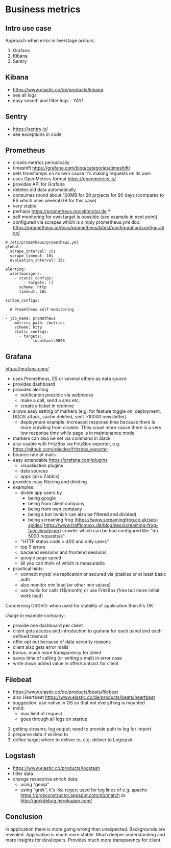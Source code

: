 # Business metrics

## Intro use case

Approach when error in live/stage orrcurs:

1) Grafana 
2) Kibana
3) Sentry

## Kibana 

- https://www.elastic.co/de/products/kibana
- see all logs
- easy search and filter logs - YAY!

## Sentry

- https://sentry.io/
- see exceptions in code

## Prometheus

- crawls metrics periodically
- timeshift https://grafana.com/blog/categories/timeshift/
- sets timestamps on its own cause it's making requests on its own
- uses OpenMetrics format https://openmetrics.io/
- provides API for Grafana
- deletes old data automatically
- consumes round about 100MB for 20 projects for 90 days (compares to ES which uses several GB for this case)
- very stable
- perhaps https://prometheus.projektmotor.de ?
- self monitoring for own target is possible (see example in next point)
- configured via scrapes which is simply prometheus.yml
doc: https://prometheus.io/docs/prometheus/latest/configuration/configuration/
```YML
# /etc/prometheus/prometheus.yml
global:
  scrape_interval: 15s
  scrape_timeout: 10s
  evaluation_interval: 15s

alerting:
  alertmanagers:
    - static_configs:
        - targets: []
      scheme: http
      timeout: 10s

scrape_configs:

  # Prometheus self-monitoring

- job_name: prometheus
    metrics_path: /metrics
    scheme: http
    static_configs:
      - targets:
          - localhost:9090
```

## Grafana

https://grafana.com/
- uses Prometheus, ES or several others as data source
- provides dashboard 
- provides alerting
  - notification possible via webhooks
  - make a call, send a sms etc.
  - create a ticket in redmine
- allows easy setting of markers (e.g. for feature toggle on, deployment, DDOS attack, cache deleted, sent >10000 newsletter)
  - deployment example: increased response time because there is more crawling from crawler. They crawl more cause there is a very low response time while page is in maintenance mode
- markers can also be set via command in Slack
- also usable with FritzBox via FritzBox exporter, e.g. https://github.com/ndecker/fritzbox_exporter
- bounce rate at mails
- easy extendable https://grafana.com/plugins
  - visualisation plugins
  - data sources
  - apps (also Zabbix)
- provides easy filtering and dividing
- examples:
  - divide app users by 
    - being google
    - being from client company
    - being from own company
    - being a bot (which can also be filtered and divided)
    - being screaming frog (https://www.screamingfrog.co.uk/seo-spider/ https://www.trafficmaxx.de/blog/seo/screaming-frog-fuer-einsteiger) crawler which can be bad configured like "do 5000 requests/s"
  - "HTTP status code > 400 and only users"
  - top 5 errors
  - backend sessions and frontend sessions
  - google page speed
  - all you can think of which is measurable
- practical hints:
  - connect mysql via replication or secured via iptables or at least basic auth
  - also monitor min load (or other min values)
  - use twilio for calls (1$/month) or use FritzBox (free but more initial work load)

Concerning DSGVO:
when used for stability of application then it's OK

Usage in example company:
- provide one dashboard per client
- client gets access and introduction to grafana for each panel and each defined treshold
- offer opt out because of data security reasons
- client also gets error mails
- bonus: much more transparency for client
- saves time of calling (or writing a mail) in error case
- write down added value in offer/contract for client

## Filebeat

- https://www.elastic.co/de/products/beats/filebeat
- also Heartbeat https://www.elastic.co/de/products/beats/heartbeat
- suggestion: use native in OS so that not everything is mounted
- mind:
  - max limit of request
  - goes through all logs on startup
1) getting streams; log output; need to provide path to log for import
2) preparse data if wished to
3) define target where to deliver to, e.g. deliver to Logstash

## Logstash

- https://www.elastic.co/products/logstash
- filter data
- change respective enrich data:
  - using "geoip"
  - using "grok", it's like regex; used for log lines of e.g. apache
https://grokconstructor.appspot.com/do/match or http://grokdebug.herokuapp.com/


## Conclusion

In application there is more going wrong than unexpected.
Backgrounds are revealed.
Application is much more stable.
Much deeper understanding and more insights for developers.
Provides much more transparency for client.

